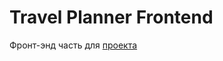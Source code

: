 # Travel Planner Frontend

Фронт-энд часть для [проекта](https://github.com/slash0t/travel-planner)
